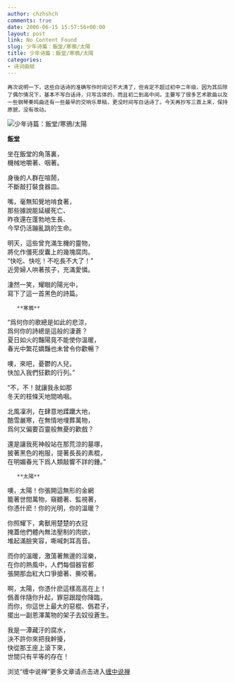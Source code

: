 ```yaml
---
author: chzhshch
comments: true
date: 2006-06-15 15:57:56+00:00
layout: post
link: No Content Found
slug: 少年诗篇：飯堂/寒鴉/太陽
title: 少年诗篇：飯堂/寒鴉/太陽
categories:
- 诗词曲赋
---
```


			

    再次说明一下，这些白话诗的准确写作时间记不大清了，但肯定不超过初中二年级，因为其后除了偶尔情况下，基本不写白话诗，只写古体的，而且初二到高中间，主要写了很多艺术歌曲以及一些钢琴奏鸣曲还有一些最早的交响乐草稿，更没时间写白话诗了。今天再抄写三首上来，保持原貌，没有改动。

![少年诗篇：飯堂/寒鴉/太陽](http://simg.sinajs.cn/blog7style/images/common/sg_trans.gif)

                                                                    

   **飯堂**

 

坐在飯堂的角落裏，  
機械地嚼著、咽著。

身後的人群在喧鬧，  
不斷敲打裝食器皿。

嘴，毫無知覺地啃食著，  
那些據說能延緩死亡、  
昨夜還在蓬勃地生長、  
今早仍活蹦亂跳的生命。

明天，這些曾充滿生機的靈物，  
將化作僵死皮囊上的幾塊腐肉。  
“快吃、快吃！不吃長不大了！”  
近旁婦人哄著孩子，充滿愛憐。

淒然一笑，耀眼的陽光中，  
寫下了這一首黑色的詩篇。

       **寒鴉**

“爲何你的歌總是如此的悲涼，  
 爲何你的詩總是這般的淒蒼？  
 夏日如火的豔陽竟不能使你溫暖，  
 春光中繁花嬌豔也未曾令你歡暢？

 噢，來吧，憂鬱的人兒，  
 快加入我們狂歡的行列。”

“不，不！就讓我永如那  
 冬天的枝條天地間嗚咽。

北風凜冽，在肆意地蹂躪大地，  
 酷雪嚴寒，在無情地埋葬萬物，  
 爲何又偏要百靈般無憂的歡戲？

還是讓我死神般站在那荒涼的墓塚，  
 披著黑色的袍服，提著長長的素棍，  
 在明媚春光下爲人類敲響不詳的鍾。”

        

       **太陽**

噢，太陽！你張開這無形的金網  
籠著世間萬物，窺聽著、監視著，  
你憑什麽！你的光明，你的溫暖？

你照耀下，禽獸用楚楚的衣冠  
掩蓋他們體內無法壓制的肉欲，  
堆起滿臉笑容，嘶喊刺耳高音。

而你的溫暖，激蕩著無邊的淫樂，  
在你的熱風中，人們每個器官都  
張開那血紅大口爭搶著、撕咬著。

啊，太陽，你憑什麽這樣高高在上！  
僞善伴隨你升起，罪惡跟蹤你降臨，  
而你，你這世上最大的惡棍、僞君子，  
擺出一副恩澤萬物的架子去奴役蒼生。

我是一潭藏汙的腐水，  
決不許你來把我幹擾，  
快從那王座上滾下來，  
世間只有平等的存在！

浏览“缠中说禅”更多文章请点击进入[缠中说禅](http://blog.sina.com.cn/m/chzhshch)
